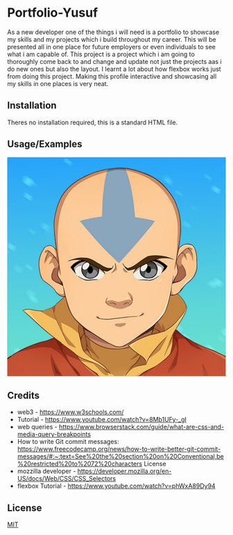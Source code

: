 # Portfolio-Yusuf
As a new developer one of the things i will need is a portfolio to showcase my skills and my projects which i build throughout my career. This will be presented all in one place for future employers or even individuals to see what i am capable of. This project is a project which i am going to thoroughly come back to and change and update not just the projects aas i do new ones but also the layout. I learnt a lot about how flexbox works just from doing this project. Making this profile interactive and showcasing all my skills in one places is very neat.


## Installation

Theres no installation required, this is a standard HTML file.
    
## Usage/Examples

![alt text](./assets/images/avatar-generations_prsz.jpg)



## Credits

- web3 - https://www.w3schools.com/
- Tutorial - https://www.youtube.com/watch?v=8Mb1UFy-_gI
- web queries - https://www.browserstack.com/guide/what-are-css-and-media-query-breakpoints
- How to write Git commit messages: https://www.freecodecamp.org/news/how-to-write-better-git-commit-messages/#:~:text=See%20the%20section%20on%20Conventional,be%20restricted%20to%2072%20characters
License
- mozzilla developer - https://developer.mozilla.org/en-US/docs/Web/CSS/CSS_Selectors
- flexbox Tutorial - https://www.youtube.com/watch?v=phWxA89Dy94

## License

[MIT](https://choosealicense.com/licenses/mit/)

